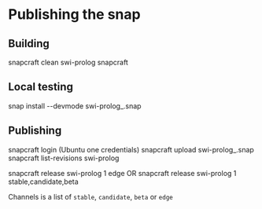 # Publishing the snap

## Building

   snapcraft clean swi-prolog
   snapcraft

## Local testing

   snap install --devmode swi-prolog_<version>.snap

## Publishing

   snapcraft login		   (Ubuntu one credentials)
   snapcraft upload swi-prolog_<version>.snap
   snapcraft list-revisions swi-prolog

   snapcraft release swi-prolog 1 edge
OR
   snapcraft release swi-prolog 1 stable,candidate,beta

Channels is a list of `stable`, `candidate`, `beta` or `edge`


